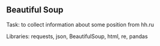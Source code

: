 ## Beautiful Soup
Task:
to collect information about some position from hh.ru

Libraries: requests, json, BeautifulSoup, html, re, pandas
